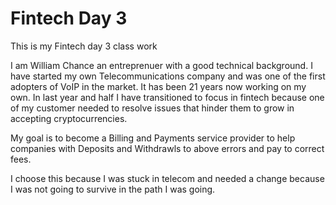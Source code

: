 # Fintech Day 3
This is my Fintech day 3 class work

I am William Chance an entreprenuer with a good technical background.   I have started my own Telecommunications company and was one of the first adopters of VoIP in the market.   It has been 21 years now working on my own. In last year and half I have transitioned to focus in fintech because one of my customer needed to resolve issues that hinder them to grow in accepting cryptocurrencies.

My goal is to become a Billing and Payments service provider to help companies with Deposits and Withdrawls to above errors and pay to correct fees.

I choose this because I was stuck in telecom and needed a change because I was not going to survive in the path I was going.
